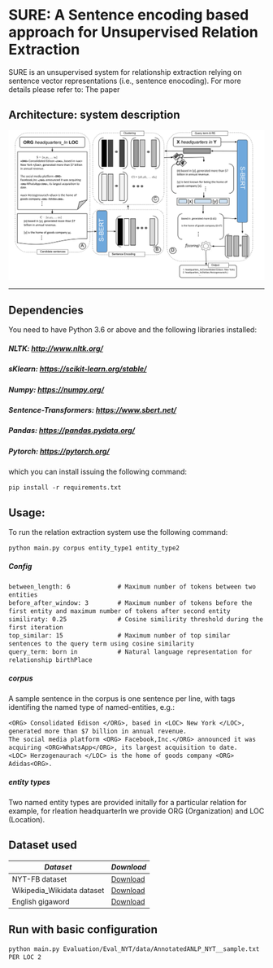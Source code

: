# SURE: A Sentence encoding based approach for Unsupervised Relation Extraction
SURE is an unsupervised system for relationship extraction relying on sentence vector representations (i.e., sentence enocoding). For more details please refer to: The paper

## Architecture: system description
![](recent.svg)
<hr/>

## Dependencies
You need to have Python 3.6 or above and the following libraries installed:

##### NLTK: http://www.nltk.org/
##### sKlearn: https://scikit-learn.org/stable/
##### Numpy: https://numpy.org/ 
##### Sentence-Transformers: https://www.sbert.net/
##### Pandas: https://pandas.pydata.org/
##### Pytorch: https://pytorch.org/

which you can install issuing the following command:
```
pip install -r requirements.txt
```
## Usage:
To run the relation extraction system use the following command:
```
python main.py corpus entity_type1 entity_type2
```
##### Config
```
between_length: 6             # Maximum number of tokens between two entities       
before_after_window: 3        # Maximum number of tokens before the first entity and maximum number of tokens after second entity
similiraty: 0.25              # Cosine similirity threshold during the first iteration
top_similar: 15               # Maximum number of top similar sentences to the query term using cosine similarity
query_term: born in           # Natural language representation for relationship birthPlace
```
##### corpus
A sample sentence in the corpus is one sentence per line, with tags identifing the named type of named-entities, e.g.:
```
<ORG> Consolidated Edison </ORG>, based in <LOC> New York </LOC>, generated more than $7 billion in annual revenue.
The social media platform <ORG> Facebook,Inc.</ORG> announced it was acquiring <ORG>WhatsApp</ORG>, its largest acquisition to date.
<LOC> Herzogenaurach </LOC> is the home of goods company <ORG> Adidas<ORG>.
```


##### entity types
Two named entity types are provided initally for a particular relation for example, for rleation headquarterIn we provide ORG (Organization) and LOC (Location).

## Dataset used

| *Dataset*   | *Download*  |
|-------------|-----------|
|NYT-FB dataset|[Download](http://iesl.cs.umass.edu/riedel/ecml/)|
|Wikipedia_Wikidata dataset|[Download](https://www.informatik.tu-darmstadt.de/ukp/research_6/data/lexical_resources/wikipedia_wikidata_relations/)|
|English gigaword|[Download](https://drive.google.com/file/d/0B0CbnDgKi0PyM1FEQXJRTlZtSTg/view)|

## Run with basic configuration

```
python main.py Evaluation/Eval_NYT/data/AnnotatedANLP_NYT__sample.txt  PER LOC 2
```


